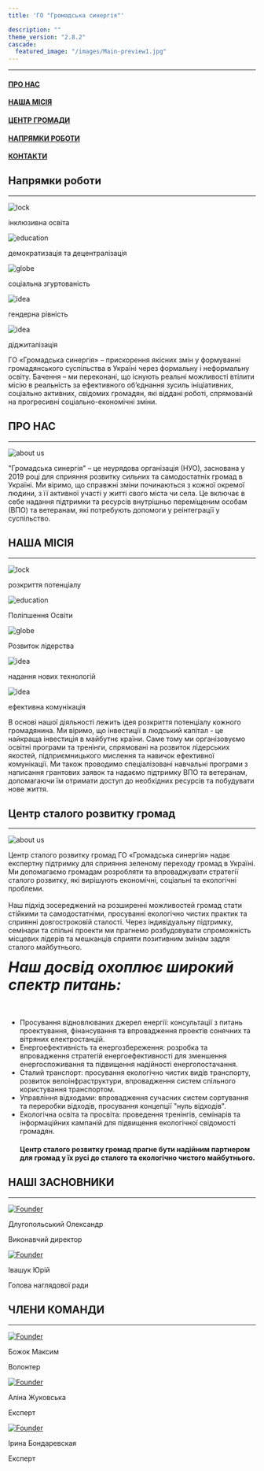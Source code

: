 ```yaml
---
title: 'ГО "Громадська синергія"'

description: ""
theme_version: "2.8.2"
cascade:
  featured_image: "/images/Main-preview1.jpg"
---
```


<hr class="main-hr">
<div class="main-head"><h4 class="main-head-h4"><a href="#about-us-link" class="main-link">ПРО НАС</a></h4><h4 class="main-head-h4"><a href="#our-mission-link" class="main-link">НАША МІСІЯ</a></h4><h4 class="main-head-h4"><a href="#community-center-link" class="main-link">ЦЕНТР ГРОМАДИ</a></h4><h4 class="main-head-h4"><a href="#issues-link" class="main-link">НАПРЯМКИ РОБОТИ</a></h4><h4 class="main-head-h4"><a href="#footer-link" class="main-link">КОНТАКТИ</a></h4></div>

  <article>
          <div>
            <h1 class="blockTitle">Напрямки роботи</h1>
            <hr class="separator"/>
            <div class="blockContent" style="flex-direction: column;">
              <div class="images">
                <div id="logoContent">
                  <img src="/images/Icons/education.png" alt="lock" class="main-images">
                  <p>
                    інклюзивна освіта
                  </p>
                </div>
                <div id="logoContent">
                  <img src="/images/Icons/decentralization.png" alt="education" class="main-images">
                  <p>
                    демократизація та децентралізація
                  </p>
                </div>
                <div id="logoContent">
                  <img src="/images/Icons/social behavior.png" alt="globe" class="main-images">
                  <p>
                    соціальна згуртованість
                  </p>
                </div>
                <div id="logoContent">
                  <img src="/images/Icons/gender equality.png" alt="idea" class="main-images">
                  <p>
                    гендерна рівність
                  </p>
                </div>
                <div id="logoContent">
                  <img src="/images/Icons/digitalization.png" alt="idea" class="main-images">
                  <p>
                    діджиталізація
                  </p>
                </div>
              </div>
              <p class="paragraph">ГО «Громадська синергія» – прискорення якісних змін у формуванні громадянського суспільства в Україні через формальну і неформальну освіту. Бачення – ми переконані, що існують реальні можливості втілити місію в реальність за ефективного об’єднання зусиль ініціативних, соціально активних, свідомих громадян, які віддані роботі, спрямованій на прогресивні соціально-економічні зміни.
              </p>
            </div>
            <h1 class="blockTitle" id="about-us-link">ПРО НАС</h1>
            <hr class="separator"/>
            <div class="blockContent">
              <div class="imageContainer">
                <img src="/images/about us.png" id="aboutUsImage" alt="about us"/>
              </div>
              <p class="paragraph">
                "Громадська синергія" – це неурядова організація (НУО), заснована у 2019 році для сприяння розвитку сильних та самодостатніх громад в Україні. Ми віримо, що справжні зміни починаються з кожної окремої людини, з її активної участі у житті свого міста чи села. Це включає в себе надання підтримки та ресурсів внутрішньо переміщеним особам (ВПО) та ветеранам, які потребують допомоги у реінтеграції у суспільство.<br/>
              </p>
            </div>
            <h1 class="blockTitle" id="our-mission-link">НАША МІСІЯ</h1>
            <hr class="separator"/>
            <div class="blockContent" style="flex-direction: column;">
              <div class="images">
                <div id="logoContent">
                  <img src="/images/Icons/lock.png" alt="lock">
                  <p>
                    розкриття потенціалу 
                  </p>
                </div>
                <div id="logoContent">
                  <img src="/images/Icons/education.png" alt="education">
                  <p>
                    Поліпшення Освіти
                  </p>
                </div>
                <div id="logoContent">
                  <img src="/images/Icons/globe.png" alt="globe">
                  <p>
                    Розвиток лідерства
                  </p>
                </div>
                <div id="logoContent">
                  <img src="/images/Icons/lamp.png" alt="idea">
                  <p>
                    надання нових технологій
                  </p>
                </div>
                <div id="logoContent">
                  <img src="/images/Icons/path.png" alt="idea">
                  <p>
                    ефективна комунікація
                  </p>
                </div>
              </div>
              <p class="paragraph">В основі нашої діяльності лежить ідея розкриття потенціалу кожного громадянина. Ми віримо, що інвестиції в людський капітал - це найкраща інвестиція в майбутнє країни. Саме тому ми організовуємо освітні програми та тренінги, спрямовані на розвиток лідерських якостей, підприємницького мислення та навичок ефективної комунікації. Ми також проводимо спеціалізовані навчальні програми з написання грантових заявок та надаємо підтримку ВПО та ветеранам, допомагаючи їм отримати доступ до необхідних ресурсів та побудувати нове життя.
              </p>
            </div>
            <h1 class="blockTitle" id="community-center-link">Центр сталого розвитку громад</h1>
            <hr class="separator"/>
              <div class="blockContent">
                <div class="imageContainer">
                  <img src="/images/team work.jpg" id="aboutUsImage" alt="about us"/>
                </div>
                <p class="paragraph">
                Центр сталого розвитку громад ГО «Громадська синергія» надає експертну підтримку для сприяння зеленому переходу громад в Україні. Ми допомагаємо громадам розробляти та впроваджувати стратегії сталого розвитку, які вирішують економічні, соціальні та екологічні проблеми.<br/><br/>
                Наш підхід зосереджений на розширенні можливостей громад стати стійкими та самодостатніми, просуванні екологічно чистих практик та сприянні довгостроковій сталості. Через індивідуальну підтримку, семінари та спільні проекти ми прагнемо розбудовувати спроможність місцевих лідерів та мешканців сприяти позитивним змінам задля сталого майбутнього.
                </p>
              </div>
              <h5 class="blockTitle" style=" text-align: left; font-size:30px; margin-top:0px;" id="issues-link">Наш досвід охоплює широкий спектр питань: </h5>
              <div class="blockContent">
                <ul class="main-content-list">
                  <li>Просування відновлюваних джерел енергії: консультації з питань проектування, фінансування та впровадження проектів сонячних та вітряних електростанцій.</li>
                  <li>Енергоефективність та енергозбереження: розробка та впровадження стратегій енергоефективності для зменшення енергоспоживання та підвищення надійності енергопостачання.</li>
                  <li>Сталий транспорт: просування екологічно чистих видів транспорту, розвиток велоінфраструктури, впровадження систем спільного користування транспортом.</li>
                  <li>Управління відходами: впровадження сучасних систем сортування та переробки відходів, просування концепції "нуль відходів".</li>
                  <li>Екологічна освіта та просвіта: проведення тренінгів, семінарів та інформаційних кампаній для підвищення екологічної свідомості громадян.</li>
                  <h4>Центр сталого розвитку громад прагне бути надійним партнером для громад у їх русі до сталого та екологічно чистого майбутнього.</h4>
                </ul>
              </div>
              <h1 class="blockTitle" id="community-center-link">НАШІ ЗАСНОВНИКИ</h1>
              <hr class="separator"/>
              <div class="teamMemberBoard" >
               <div id="teamMemberBlockContent">
                  <a href="/cvs/Founders/Europass Dluhopolskyi.pdf" target="blank">
                    <img src="/images/Team/Founders/Oleksandr Dlugopolsky.jpg" class="teamMemberCVPhoto" alt="Founder"/>
                  </a>
                  <p id="MemberName">Длугопольський Олександр</p>
                  <p id="MemberPosition">Виконавчий директор</p>
               </div>
               <div id="teamMemberBlockContent">
                  <a href="/cvs/Founders/Juriy Ivashuk/uk.pdf" target="blank">
                    <img src="/images/Team/Founders/Yuriy Ivashuk.jpg" class="teamMemberCVPhoto" alt="Founder"/>
                  </a>
                  <p id="MemberName">Івашук Юрій</p>
                  <p id="MemberPosition">Голова наглядової ради</p>
               </div>
              </div>
              <h1 class="blockTitle" id="community-center-link">ЧЛЕНИ КОМАНДИ</h1>
              <hr class="separator"/>
              <div class="teamMemberBoard" >
               <div id="teamMemberBlockContent">
                  <a href="/cvs/Volunteers/Maksym Bozhok/uk.pdf" target="blank">
                    <img src="/images/Team/Members/Maksym Bozhok.png" class="teamMemberCVPhoto" alt="Founder"/>
                  </a>
                  <p id="MemberName">Божок Максим</p>
                  <p id="MemberPosition">Волонтер</p>
               </div>
               <div id="teamMemberBlockContent">
                  <a href="/cvs/Volunteers/Alina Zhukovska/en.pdf" target="blank">
                    <img src="/images/Team/Members/Alina Zhukovska.jpg" class="teamMemberCVPhoto" alt="Founder"/>
                  </a>
                  <p id="MemberName">Аліна Жуковська</p>
                  <p id="MemberPosition">Експерт</p>
               </div>
               <div id="teamMemberBlockContent">
                  <a href="\cvs\Volunteers\Bondarevskaya\CV Bondarevskaya.pdf" target="blank">
                    <img src="\images\Team\Members\Bondarevskaya.jpg" class="teamMemberCVPhoto" alt="Founder"/>
                  </a>
                  <p id="MemberName">Ірина Бондаревская</p>
                  <p id="MemberPosition">Експерт</p>
               </div>
              </div>
          </div>
  </article>

